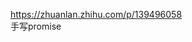 
https://zhuanlan.zhihu.com/p/139496058  
手写promise
<!--stackedit_data:
eyJoaXN0b3J5IjpbLTYzNjYwNjEzMyw3MzA5OTgxMTZdfQ==
-->